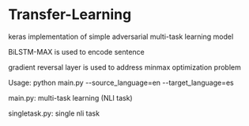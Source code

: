 # Transfer-Learning
keras implementation of simple adversarial multi-task learning model

BiLSTM-MAX is used to encode sentence

gradient reversal layer is used to address minmax optimization problem

Usage:
python main.py --source_language=en --target_language=es

main.py: multi-task learning (NLI task)

singletask.py: single nli task
